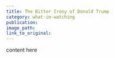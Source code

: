 ```yaml
---
title: The Bitter Irony of Donald Trump
category: what-im-watching
publication:
image_path:
link_to_original:
---
```

content here